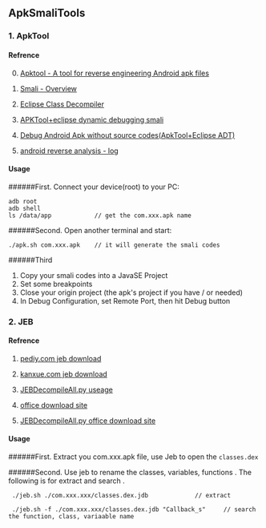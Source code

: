 ## ApkSmaliTools

### 1. ApkTool

#### Refrence

0. [Apktool - A tool for reverse engineering Android apk files](http://ibotpeaches.github.io/Apktool/)

1. [Smali - Overview](https://bitbucket.org/JesusFreke/smali/overview)

2. [Eclipse Class Decompiler](http://bbs.csdn.net/topics/390263414)
 
3. [APKTool+eclipse dynamic debugging smali](http://bbs.pediy.com/showthread.php?t=189610)

4. [Debug Android Apk without source codes(ApkTool+Eclipse ADT)](http://blog.csdn.net/roland_sun/article/details/26399669)

5. [android reverse analysis - log](http://www.9hao.info/pages/2014/07/androidni-xiang-fen-xi-zhi-logpian)

#### Usage

######First. Connect your device(root) to your PC:

    adb root
    adb shell
    ls /data/app          	// get the com.xxx.apk name

######Second. Open another terminal and start:

    ./apk.sh com.xxx.apk	// it will generate the smali codes


######Third
1. Copy your smali codes into a JavaSE Project
2. Set some breakpoints 
2. Close your origin project (the apk's project if you have / or needed)
3. In Debug Configuration, set Remote Port, then hit Debug button


### 2. JEB


#### Refrence

1. [pediy.com jeb download](http://bbs.pediy.com/showthread.php?t=189980)

2. [kanxue.com jeb download](http://www.kanxue.com/bbs/showthread.php?t=189980)

3. [JEBDecompileAll.py useage](http://www.cnblogs.com/maseng/p/4065853.html)

4. [office download site](http://www.android-decompiler.com/download.php)

5. [JEBDecompileAll.py office download site](https://www.pnfsoftware.com/viewer?file1=scripts/JEBDecompileAll.py)


#### Usage

######First. Extract you com.xxx.apk file, use Jeb to open the `classes.dex`

######Second. Use jeb to rename the classes, variables, functions . The following is for extract and search .

	 ./jeb.sh ./com.xxx.xxx/classes.dex.jdb				// extract

	 ./jeb.sh -f ./com.xxx.xxx/classes.dex.jdb "Callback_s"		// search the function, class, variaable name

